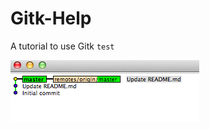 Gitk-Help
=========

A tutorial to use Gitk
`test`


![ScreenTest1](https://github.com/glanilis/Gitk-Help/raw/master/ScreenTest1.png)
